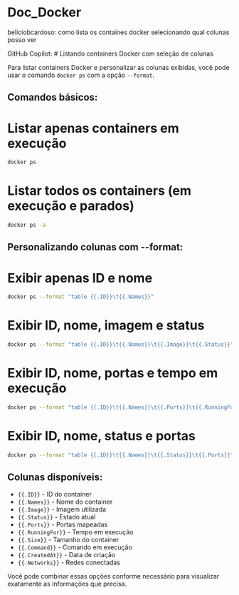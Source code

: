 # Doc_Docker

beliciobcardoso: como lista os containes docker selecionando qual colunas posso ver

GitHub Copilot: # Listando containers Docker com seleção de colunas

Para listar containers Docker e personalizar as colunas exibidas, você pode usar o comando `docker ps` com a opção `--format`. 

## Comandos básicos:

# Listar apenas containers em execução
```bash
docker ps
```

# Listar todos os containers (em execução e parados)
```bash
docker ps -a
```

## Personalizando colunas com --format:

# Exibir apenas ID e nome
```bash
docker ps --format "table {{.ID}}\t{{.Names}}"
```

# Exibir ID, nome, imagem e status
```bash
docker ps --format "table {{.ID}}\t{{.Names}}\t{{.Image}}\t{{.Status}}"
```

# Exibir ID, nome, portas e tempo em execução
```bash
docker ps --format "table {{.ID}}\t{{.Names}}\t{{.Ports}}\t{{.RunningFor}}"
```

# Exibir ID, nome, status e portas
```bash
docker ps --format "table {{.ID}}\t{{.Names}}\t{{.Status}}\t{{.Ports}}"
```

## Colunas disponíveis:

- `{{.ID}}` - ID do container
- `{{.Names}}` - Nome do container
- `{{.Image}}` - Imagem utilizada
- `{{.Status}}` - Estado atual
- `{{.Ports}}` - Portas mapeadas
- `{{.RunningFor}}` - Tempo em execução
- `{{.Size}}` - Tamanho do container
- `{{.Command}}` - Comando em execução
- `{{.CreatedAt}}` - Data de criação
- `{{.Networks}}` - Redes conectadas

Você pode combinar essas opções conforme necessário para visualizar exatamente as informações que precisa.
